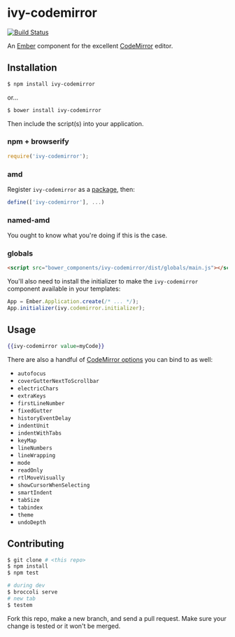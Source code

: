 # ivy-codemirror

[![Build Status](https://travis-ci.org/IvyApp/ivy-codemirror.svg?branch=master)](https://travis-ci.org/IvyApp/ivy-codemirror)

An [Ember][1] component for the excellent [CodeMirror][2] editor.

## Installation

```sh
$ npm install ivy-codemirror
```

or...

```sh
$ bower install ivy-codemirror
```

Then include the script(s) into your application.

### npm + browserify

```js
require('ivy-codemirror');
```

### amd

Register `ivy-codemirror` as a [package][3], then:

```js
define(['ivy-codemirror'], ...)
```

### named-amd

You ought to know what you're doing if this is the case.

### globals

```html
<script src="bower_components/ivy-codemirror/dist/globals/main.js"></script>
```

You'll also need to install the initializer to make the `ivy-codemirror`
component available in your templates:

```js
App = Ember.Application.create(/* ... */);
App.initializer(ivy.codemirror.initializer);
```

## Usage

```handlebars
{{ivy-codemirror value=myCode}}
```

There are also a handful of [CodeMirror options][4] you can bind to as well:

  * `autofocus`
  * `coverGutterNextToScrollbar`
  * `electricChars`
  * `extraKeys`
  * `firstLineNumber`
  * `fixedGutter`
  * `historyEventDelay`
  * `indentUnit`
  * `indentWithTabs`
  * `keyMap`
  * `lineNumbers`
  * `lineWrapping`
  * `mode`
  * `readOnly`
  * `rtlMoveVisually`
  * `showCursorWhenSelecting`
  * `smartIndent`
  * `tabSize`
  * `tabindex`
  * `theme`
  * `undoDepth`

## Contributing

```sh
$ git clone # <this repo>
$ npm install
$ npm test

# during dev
$ broccoli serve
# new tab
$ testem
```

Fork this repo, make a new branch, and send a pull request. Make sure your
change is tested or it won't be merged.

[1]: http://emberjs.com
[2]: http://codemirror.net
[3]: http://requirejs.org/docs/api.html#packages
[4]: http://codemirror.net/doc/manual.html#config
